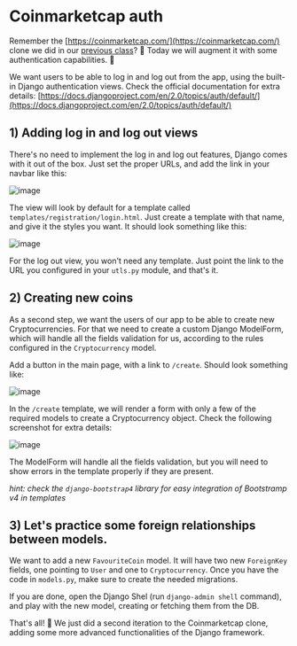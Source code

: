 # Coinmarketcap auth

Remember the [https://coinmarketcap.com/](https://coinmarketcap.com/) clone we did in our [previous class](https://github.com/rmotr-curriculum/wdc-class-1-coinmarketcap-clone)? 💪 Today we will augment it with some authentication capabilities. 🙌

We want users to be able to log in and log out from the app, using the built-in Django authentication views. Check the official documentation for extra details:
[https://docs.djangoproject.com/en/2.0/topics/auth/default/](https://docs.djangoproject.com/en/2.0/topics/auth/default/)

## 1) Adding log in and log out views

There's no need to implement the log in and log out features, Django comes with it out of the box. Just set the proper URLs, and add the link in your navbar like this:

![image](https://user-images.githubusercontent.com/1155573/38334488-dddf9f5e-3831-11e8-9728-fb4a2bcb3726.png)

The view will look by default for a template called `templates/registration/login.html`. Just create a template with that name, and give it the styles you want. It should look something like this:

![image](https://user-images.githubusercontent.com/1155573/38334570-0ebede00-3832-11e8-8b4f-0ad6353479a1.png)

For the log out view, you won't need any template. Just point the link to the URL you configured in your `utls.py` module, and that's it.

## 2) Creating new coins

As a second step, we want the users of our app to be able to create new Cryptocurrencies. For that we need to create a custom Django ModelForm, which will handle all the fields validation for us, according to the rules configured in the `Cryptocurrency` model.

Add a button in the main page, with a link to `/create`. Should look something like:

![image](https://user-images.githubusercontent.com/1155573/38335714-ad1c1cfe-3835-11e8-9000-a5792b28ac08.png)

In the `/create` template, we will render a form with only a few of the required models to create a Cryptocurrency object. Check the following screenshot for extra details:

![image](https://user-images.githubusercontent.com/1155573/38335769-e0800a24-3835-11e8-978a-b83fadbaba28.png)

The ModelForm will handle all the fields validation, but you will need to show errors in the template properly if they are present.

*hint: check the `django-bootstrap4` library for easy integration of Bootstramp v4 in templates*

## 3) Let's practice some foreign relationships between models.

We want to add a new `FavouriteCoin` model. It will have two new `ForeignKey` fields, one pointing to `User` and one to `Cryptocurrency`. Once you have the code in `models.py`, make sure to create the needed migrations.

If you are done, open the Django Shel (run `django-admin shell` command), and play with the new model, creating or fetching them from the DB.

That's all! 🎉 We just did a second iteration to the Coinmarketcap clone, adding some more advanced functionalities of the Django framework.
